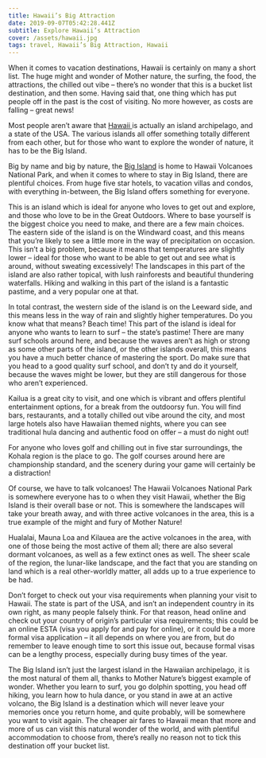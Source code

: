 ```yaml
---
title: Hawaii’s Big Attraction
date: 2019-09-07T05:42:28.441Z
subtitle: Explore Hawaii’s Attraction
cover: /assets/hawaii.jpg
tags: travel, Hawaii’s Big Attraction, Hawaii
---
```



When it comes to vacation destinations, Hawaii is certainly on many a short list. The huge might and wonder of Mother nature, the surfing, the food, the attractions, the chilled out vibe – there’s no wonder that this is a bucket list destination, and then some. Having said that, one thing which has put people off in the past is the cost of visiting. No more however, as costs are falling – great news!

Most people aren’t aware that [Hawaii ](https://guidetour.in/places-to-visit-in-hawaii/)is actually an island archipelago, and a state of the USA. The various islands all offer something totally different from each other, but for those who want to explore the wonder of nature, it has to be the Big Island.

Big by name and big by nature, the [Big Island](https://guidetour.in/family-activities-in-fiji-island/) is home to Hawaii Volcanoes National Park, and when it comes to where to stay in Big Island, there are plentiful choices. From huge five star hotels, to vacation villas and condos, with everything in-between, the Big Island offers something for everyone.

This is an island which is ideal for anyone who loves to get out and explore, and those who love to be in the Great Outdoors. Where to base yourself is the biggest choice you need to make, and there are a few main choices. The eastern side of the island is on the Windward coast, and this means that you’re likely to see a little more in the way of precipitation on occasion. This isn’t a big problem, because it means that temperatures are slightly lower – ideal for those who want to be able to get out and see what is around, without sweating excessively! The landscapes in this part of the island are also rather topical, with lush rainforests and beautiful thundering waterfalls. Hiking and walking in this part of the island is a fantastic pastime, and a very popular one at that.

In total contrast, the western side of the island is on the Leeward side, and this means less in the way of rain and slightly higher temperatures. Do you know what that means? Beach time! This part of the island is ideal for anyone who wants to learn to surf – the state’s pastime! There are many surf schools around here, and because the waves aren’t as high or strong as some other parts of the island, or the other islands overall, this means you have a much better chance of mastering the sport. Do make sure that you head to a good quality surf school, and don’t ty and do it yourself, because the waves might be lower, but they are still dangerous for those who aren’t experienced.

Kailua is a great city to visit, and one which is vibrant and offers plentiful entertainment options, for a break from the outdoorsy fun. You will find bars, restaurants, and a totally chilled out vibe around the city, and most large hotels also have Hawaiian themed nights, where you can see traditional hula dancing and authentic food on offer – a must do night out!

For anyone who loves golf and chilling out in five star surroundings, the Kohala region is the place to go. The golf courses around here are championship standard, and the scenery during your game will certainly be a distraction!

Of course, we have to talk volcanoes! The Hawaii Volcanoes National Park is somewhere everyone has to o when they visit Hawaii, whether the Big Island is their overall base or not. This is somewhere the landscapes will take your breath away, and with three active volcanoes in the area, this is a true example of the might and fury of Mother Nature!

Hualalai, Mauna Loa and Kilauea are the active volcanoes in the area, with one of those being the most active of them all; there are also several dormant volcanoes, as well as a few extinct ones as well. The sheer scale of the region, the lunar-like landscape, and the fact that you are standing on land which is a real other-worldly matter, all adds up to a true experience to be had.

Don’t forget to check out your visa requirements when planning your visit to Hawaii. The state is part of the USA, and isn’t an independent country in its own right, as many people falsely think. For that reason, head online and check out your country of origin’s particular visa requirements; this could be an online ESTA (visa you apply for and pay for online), or it could be a more formal visa application – it all depends on where you are from, but do remember to leave enough time to sort this issue out, because formal visas can be a lengthy process, especially during busy times of the year.

The Big Island isn’t just the largest island in the Hawaiian archipelago, it is the most natural of them all, thanks to Mother Nature’s biggest example of wonder. Whether you learn to surf, you go dolphin spotting, you head off hiking, you learn how to hula dance, or you stand in awe at an active volcano, the Big Island is a destination which will never leave your memories once you return home, and quite probably, will be somewhere you want to visit again. The cheaper air fares to Hawaii mean that more and more of us can visit this natural wonder of the world, and with plentiful accommodation to choose from, there’s really no reason not to tick this destination off your bucket list.